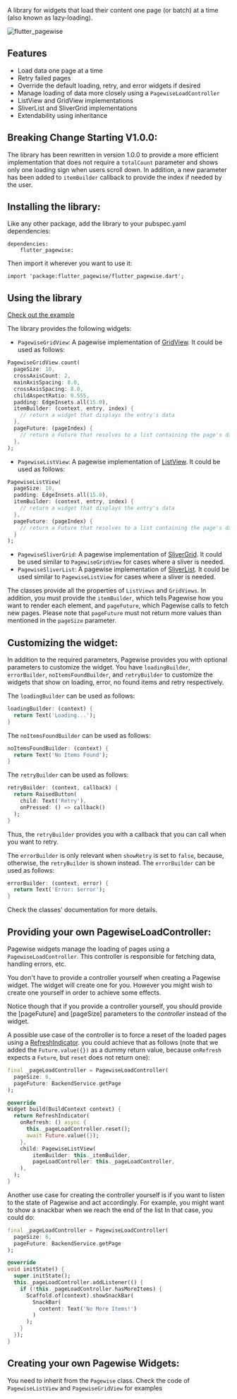 A library for widgets that load their content one page (or batch) at a time (also known as lazy-loading).

![flutter_pagewise](flutter_pagewise.gif)

## Features
* Load data one page at a time
* Retry failed pages
* Override the default loading, retry, and error widgets if desired
* Manage loading of data more closely using a `PagewiseLoadController`
* ListView and GridView implementations
* SliverList and SliverGrid implementations
* Extendability using inheritance

## Breaking Change Starting V1.0.0:
The library has been rewritten in version 1.0.0 to provide a more
efficient implementation that does not require a `totalCount` parameter
and shows only one loading sign when users scroll down. In addition,
a new parameter has been added to `itemBuilder` callback to provide
the index if needed by the user.

## Installing the library:

Like any other package, add the library to your pubspec.yaml dependencies:
```
dependencies:
    flutter_pagewise:
```
Then import it wherever you want to use it:
```
import 'package:flutter_pagewise/flutter_pagewise.dart';
```

## Using the library

[Check out the example](./example)

The library provides the following widgets:
* `PagewiseGridView`: A pagewise implementation of [GridView](https://docs.flutter.io/flutter/widgets/GridView-class.html). It could be
used as follows:
```dart
PagewiseGridView.count(
  pageSize: 10,
  crossAxisCount: 2,
  mainAxisSpacing: 8.0,
  crossAxisSpacing: 8.0,
  childAspectRatio: 0.555,
  padding: EdgeInsets.all(15.0),
  itemBuilder: (context, entry, index) {
    // return a widget that displays the entry's data
  },
  pageFuture: (pageIndex) {
    // return a Future that resolves to a list containing the page's data
  },
);
```

* `PagewiseListView`: A pagewise implementation of [ListView](https://docs.flutter.io/flutter/widgets/ListView-class.html). It could be
used as follows:
```dart
PagewiseListView(
  pageSize: 10,
  padding: EdgeInsets.all(15.0),
  itemBuilder: (context, entry, index) {
    // return a widget that displays the entry's data
  },
  pageFuture: (pageIndex) {
    // return a Future that resolves to a list containing the page's data
  }
);
```
* `PagewiseSliverGrid`: A pagewise implementation of [SliverGrid](https://docs.flutter.io/flutter/widgets/SliverGrid-class.html). It could be used similar to `PagewiseGridView` for cases where a sliver is needed.
* `PagewiseSliverList`: A pagewise implementation of [SliverList](https://docs.flutter.io/flutter/widgets/SliverList-class.html). It could be used similar to `PagewiseListView` for cases where a sliver is needed.

The classes provide all the properties of `ListViews` and
`GridViews`. In addition, you must provide the `itemBuilder`, which
tells Pagewise how you want to render each element, and `pageFuture`,
which Pagewise calls to fetch new pages. Please note that `pageFuture`
must not return more values than mentioned in the `pageSize` parameter.

## Customizing the widget:
In addition to the required parameters, Pagewise provides you with
optional parameters to customize the widget. You have `loadingBuilder`,
`errorBuilder`, `noItemsFoundBuilder`, and `retryBuilder` to customize the widgets that show
on loading, error, no found items and retry respectively.

The `loadingBuilder` can be used as follows:
```dart
loadingBuilder: (context) {
  return Text('Loading...');
}
```

The `noItemsFoundBuilder` can be used as follows:
```dart
noItemsFoundBuilder: (context) {
  return Text('No Items Found');
}
```

The `retryBuilder` can be used as follows:
```dart
retryBuilder: (context, callback) {
  return RaisedButton(
    child: Text('Retry'),
    onPressed: () => callback()
  );
}
```
Thus, the `retryBuilder` provides you with a callback that you can
call when you want to retry.

The `errorBuilder` is only relevant when `showRetry` is set to `false`,
because, otherwise, the `retryBuilder` is shown instead. The `errorBuilder`
can be used as follows:
```dart
errorBuilder: (context, error) {
  return Text('Error: $error');
}
```

Check the classes' documentation for more details.

## Providing your own PagewiseLoadController:

Pagewise widgets manage the loading of pages using a 
`PagewiseLoadController`. This controller is responsible for fetching data,
handling errors, etc.

You don't have to provide a controller yourself when creating a Pagewise
widget. The widget will create one for you. However you might wish to create
one yourself in order to achieve some effects.

Notice though that if you provide a controller yourself, you should provide
the [pageFuture] and [pageSize] parameters to the *controller* instead of
the widget.

A possible use case of the controller is to force a reset of the loaded
pages using a [RefreshIndicator](https://docs.flutter.io/flutter/material/RefreshIndicator-class.html).
you could achieve that as follows (note that we added the `Future.value({})` as a dummy return value, because
`onRefresh` expects a `Future`, but `reset` does not return one):

```dart
final _pageLoadController = PagewiseLoadController(
  pageSize: 6,
  pageFuture: BackendService.getPage
);

@override
Widget build(BuildContext context) {
  return RefreshIndicator(
    onRefresh: () async {
      this._pageLoadController.reset();
      await Future.value({});
    },
    child: PagewiseListView(
        itemBuilder: this._itemBuilder,
        pageLoadController: this._pageLoadController,
    ),
  );
}
```

Another use case for creating the controller yourself is if you want to
listen to the state of Pagewise and act accordingly.
For example, you might want to show a snackbar when we reach the end of the list
In that case, you could do:
```dart
final _pageLoadController = PagewiseLoadController(
  pageSize: 6,
  pageFuture: BackendService.getPage
);

@override
void initState() {
  super.initState();
  this._pageLoadController.addListener(() {
    if (!this._pageLoadController.hasMoreItems) {
      Scaffold.of(context).showSnackBar(
        SnackBar(
          content: Text('No More Items!')
        )
      );
    }
  });
}
```

## Creating your own Pagewise Widgets:
You need to inherit from the `Pagewise` class. Check the code of
`PagewiseListView` and `PagewiseGridView` for examples
